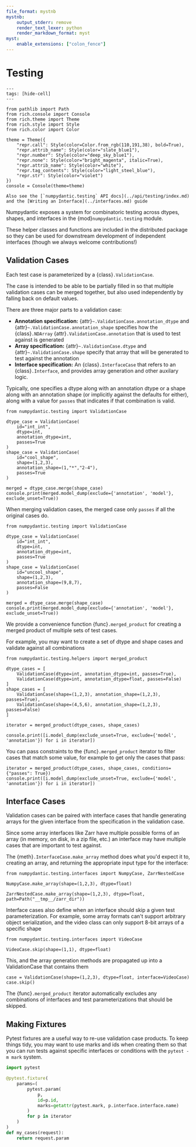 ```yaml
---
file_format: mystnb
mystnb:
    output_stderr: remove
    render_text_lexer: python
    render_markdown_format: myst
myst:
    enable_extensions: ["colon_fence"]
---
```

# Testing

```{code-cell}
---
tags: [hide-cell]
---

from pathlib import Path
from rich.console import Console
from rich.theme import Theme
from rich.style import Style
from rich.color import Color

theme = Theme({
    "repr.call": Style(color=Color.from_rgb(110,191,38), bold=True),
    "repr.attrib_name": Style(color="slate_blue1"),
    "repr.number": Style(color="deep_sky_blue1"),
    "repr.none": Style(color="bright_magenta", italic=True),
    "repr.attrib_name": Style(color="white"),
    "repr.tag_contents": Style(color="light_steel_blue"),
    "repr.str": Style(color="violet") 
})
console = Console(theme=theme)

```

```{note}
Also see the [`numpydantic.testing` API docs](../api/testing/index.md)
and the [Writing an Interface](../interfaces.md) guide
```

Numpydantic exposes a system for combinatoric testing across dtypes, shapes,
and interfaces in the {mod}`numpydantic.testing` module.

These helper classes and functions are included in the distributed package
so they can be used for downstream development of independent interfaces
(though we always welcome contributions!)

## Validation Cases

Each test case is parameterized by a {class}`.ValidationCase`. 

The case is intended to be able to be partially filled in so that multiple
validation cases can be merged together, but also used independently
by falling back on default values.

There are three major parts to a validation case:

- **Annotation specification:** {attr}`~.ValidationCase.annotation_dtype` and
  {attr}`~.ValidationCase.annotation_shape` specifies how the
  {class}`.NDArray` {attr}`.ValidationCase.annotation` that is used to test
  against is generated
- **Array specification:** {attr}`~.ValidationCase.dtype` and {attr}`~.ValidationCase.shape`
  specify that array that will be generated to test against the annotation
- **Interface specification:** An {class}`.InterfaceCase` that refers to
  an {class}`.Interface`, and provides array generation and other auxilary logic.

Typically, one specifies a dtype along with an annotation dtype or
a shape along with an annotation shape (or implicitly against the defaults for either),
along with a value for `passes` that indicates if that combination is valid.

```{code-cell}
from numpydantic.testing import ValidationCase

dtype_case = ValidationCase(
    id="int_int", 
    dtype=int, 
    annotation_dtype=int, 
    passes=True
)
shape_case = ValidationCase(
    id="cool_shape", 
    shape=(1,2,3), 
    annotation_shape=(1,"*","2-4"), 
    passes=True
)

merged = dtype_case.merge(shape_case)
console.print(merged.model_dump(exclude={'annotation', 'model'}, exclude_unset=True))
```

When merging validation cases, the merged case only `passes` if all the
original cases do.

```{code-cell}
from numpydantic.testing import ValidationCase

dtype_case = ValidationCase(
    id="int_int", 
    dtype=int, 
    annotation_dtype=int, 
    passes=True
)
shape_case = ValidationCase(
    id="uncool_shape", 
    shape=(1,2,3), 
    annotation_shape=(9,8,7), 
    passes=False
)

merged = dtype_case.merge(shape_case)
console.print(merged.model_dump(exclude={'annotation', 'model'}, exclude_unset=True))
```

We provide a convenience function {func}`.merged_product` for creating a merged product of
multiple sets of test cases.

For example, you may want to create a set of dtype and shape cases and validate
against all combinations

```{code-cell}
from numpydantic.testing.helpers import merged_product

dtype_cases = [
    ValidationCase(dtype=int, annotation_dtype=int, passes=True),
    ValidationCase(dtype=int, annotation_dtype=float, passes=False)
]
shape_cases = [
    ValidationCase(shape=(1,2,3), annotation_shape=(1,2,3), passes=True),
    ValidationCase(shape=(4,5,6), annotation_shape=(1,2,3), passes=False)
]

iterator = merged_product(dtype_cases, shape_cases)

console.print([i.model_dump(exclude_unset=True, exclude={'model', 'annotation'}) for i in iterator])

```

You can pass constraints to the {func}`.merged_product` iterator to
filter cases that match some value, for example to get only the cases that pass:

```{code-cell}
iterator = merged_product(dtype_cases, shape_cases, conditions={"passes": True})
console.print([i.model_dump(exclude_unset=True, exclude={'model', 'annotation'}) for i in iterator])
```

## Interface Cases

Validation cases can be paired with interface cases that handle
generating arrays for the given interface from the specification in the
validation case.

Since some array interfaces like Zarr have multiple possible forms
of an array (in memory, on disk, in a zip file, etc.) an interface
may have multiple cases that are important to test against.

The {meth}`.InterfaceCase.make_array` method does what you'd expect it to,
creating an array, and returning the appropriate input type for the interface:

```{code-cell}
from numpydantic.testing.interfaces import NumpyCase, ZarrNestedCase

NumpyCase.make_array(shape=(1,2,3), dtype=float)
```

```{code-cell}
ZarrNestedCase.make_array(shape=(1,2,3), dtype=float, path=Path("__tmp__/zarr_dir"))
```

Interface cases also define when an interface should skip a given test
parameterization. For example, some array formats can't support arbitrary
object serialization, and the video class can only support 8-bit arrays
of a specific shape

```{code-cell}
from numpydantic.testing.interfaces import VideoCase

VideoCase.skip(shape=(1,1), dtype=float)
```

This, and the array generation methods are propagated up into 
a ValidationCase that contains them

```{code-cell}
case = ValidationCase(shape=(1,2,3), dtype=float, interface=VideoCase)
case.skip()
```

The {func}`.merged_product` iterator automatically excludes any
combinations of interfaces and test parameterizations that should be skipped.

## Making Fixtures

Pytest fixtures are a useful way to re-use validation case products.
To keep things tidy, you may want to use marks and ids when creating them
so that you can run tests against specific interfaces or conditions
with the `pytest -m mark` system.

```python
import pytest

@pytest.fixture(
    params=(
        pytest.param(
            p, 
            id=p.id, 
            marks=getattr(pytest.mark, p.interface.interface.name)
        )
        for p in iterator
    )
)
def my_cases(request):
    return request.param
```
